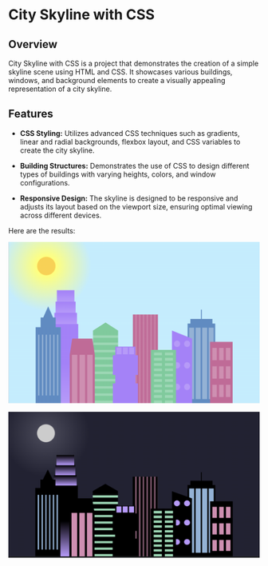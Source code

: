 # City Skyline with CSS

## Overview

City Skyline with CSS is a project that demonstrates the creation of a simple skyline scene using HTML and CSS. It showcases various buildings, windows, and background elements to create a visually appealing representation of a city skyline.

## Features

- **CSS Styling:** Utilizes advanced CSS techniques such as gradients, linear and radial backgrounds, flexbox layout, and CSS variables to create the city skyline.
  
- **Building Structures:** Demonstrates the use of CSS to design different types of buildings with varying heights, colors, and window configurations.
  
- **Responsive Design:** The skyline is designed to be responsive and adjusts its layout based on the viewport size, ensuring optimal viewing across different devices.

Here are the results:

![Morning Skyline](morning_skyline.png)

![Night Skyline](night_skyline.png)

